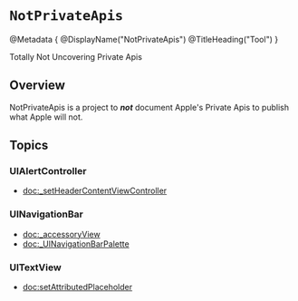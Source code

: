 # ``NotPrivateApis``

@Metadata {
    @DisplayName("NotPrivateApis")
    @TitleHeading("Tool")
}

Totally Not Uncovering Private Apis

## Overview

NotPrivateApis is a project to _**not**_ document Apple's Private Apis to publish what Apple will not.

## Topics

### UIAlertController

- <doc:_setHeaderContentViewController>

### UINavigationBar

- <doc:_accessoryView>
- <doc:_UINavigationBarPalette>

### UITextView

- <doc:setAttributedPlaceholder>
